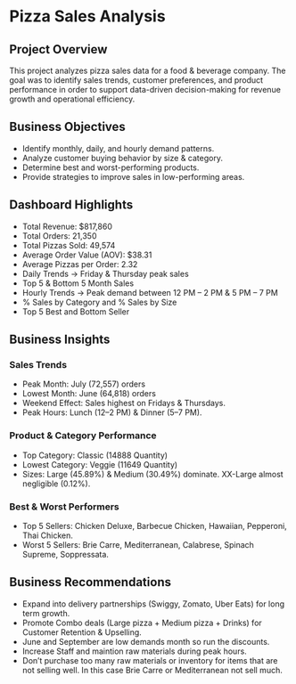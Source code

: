 # Pizza Sales Analysis

## Project Overview
This project analyzes pizza sales data for a food & beverage company.
The goal was to identify sales trends, customer preferences, and product performance in order to support data-driven decision-making for revenue growth and operational efficiency.

## Business Objectives
- Identify monthly, daily, and hourly demand patterns.
- Analyze customer buying behavior by size & category.
- Determine best and worst-performing products.
- Provide strategies to improve sales in low-performing areas.

## Dashboard Highlights
- Total Revenue: $817,860
- Total Orders: 21,350
- Total Pizzas Sold: 49,574
- Average Order Value (AOV): $38.31
- Average Pizzas per Order: 2.32
- Daily Trends → Friday & Thursday peak sales
- Top 5 & Bottom 5 Month Sales
- Hourly Trends → Peak demand between 12 PM – 2 PM & 5 PM – 7 PM
- % Sales by Category and % Sales by Size
- Top 5 Best and Bottom Seller

## Business Insights
### Sales Trends
- Peak Month: July (72,557) orders
- Lowest Month: June (64,818) orders
- Weekend Effect: Sales highest on Fridays & Thursdays.
- Peak Hours: Lunch (12–2 PM) & Dinner (5–7 PM).

### Product & Category Performance
- Top Category: Classic (14888 Quantity)
- Lowest Category: Veggie (11649 Quantity)
- Sizes: Large (45.89%) & Medium (30.49%) dominate. XX-Large almost negligible (0.12%).

### Best & Worst Performers
- Top 5 Sellers: Chicken Deluxe, Barbecue Chicken, Hawaiian, Pepperoni, Thai Chicken.
- Worst 5 Sellers: Brie Carre, Mediterranean, Calabrese, Spinach Supreme, Soppressata.

## Business Recommendations

- Expand into delivery partnerships (Swiggy, Zomato, Uber Eats) for long term growth.
- Promote Combo deals (Large pizza + Medium pizza + Drinks) for Customer Retention & Upselling.
- June and September are low demands month so run the discounts.
- Increase Staff and maintion raw materials during peak hours.
- Don’t purchase too many raw materials or inventory for items that are not selling well. In this case Brie Carre or Mediterranean not sell much.




